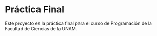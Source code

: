 # Práctica Final 

Este proyecto es la práctica final para el curso de Programación de la Facultad de Ciencias de la UNAM.
